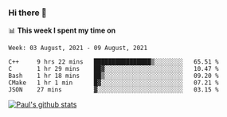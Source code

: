### Hi there 👋

📊 **This week I spent my time on**
<!--START_SECTION:waka-->
```text
Week: 03 August, 2021 - 09 August, 2021

C++     9 hrs 22 mins   ████████████████▒░░░░░░░░   65.51 % 
C       1 hr 29 mins    ██▓░░░░░░░░░░░░░░░░░░░░░░   10.47 % 
Bash    1 hr 18 mins    ██▒░░░░░░░░░░░░░░░░░░░░░░   09.20 % 
CMake   1 hr 1 min      █▓░░░░░░░░░░░░░░░░░░░░░░░   07.21 % 
JSON    27 mins         ▓░░░░░░░░░░░░░░░░░░░░░░░░   03.15 % 
```
<!--END_SECTION:waka-->


[![Paul's github stats](https://github-readme-stats.vercel.app/api?username=mickeyouyou&theme=dracula&show_icons=true)](https://github.com/anuraghazra/github-readme-stats)
